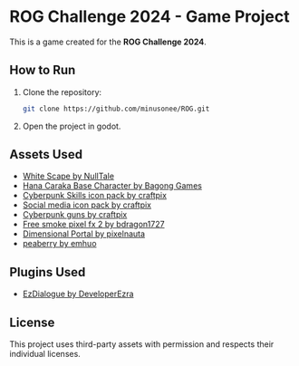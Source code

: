 # ROG Challenge 2024 - Game Project

This is a game created for the **ROG Challenge 2024**.

## How to Run

1. Clone the repository:
   ```bash
   git clone https://github.com/minusonee/ROG.git
   ```

2. Open the project in godot.

## Assets Used

- [White Scape by NullTale](https://nulltale.itch.io/white-scape?download)
- [Hana Caraka Base Character by Bagong Games](https://bagong-games.itch.io/hana-caraka-base-character?download)
- [Cyberpunk Skills icon pack by craftpix](https://free-game-assets.itch.io/free-skill-3232-icons-for-cyberpunk-game)
- [Social media icon pack by craftpix](https://free-game-assets.itch.io/free-social-media-icons-pixel-art)
- [Cyberpunk guns by craftpix](https://free-game-assets.itch.io/free-guns-for-cyberpunk-characters-pixel-art)
- [Free smoke pixel fx 2 by bdragon1727](https://bdragon1727.itch.io/free-smoke-fx-pixel-2?download)
- [Dimensional Portal by pixelnauta](https://pixelnauta.itch.io/pixel-dimensional-portal-32x32)
- [peaberry by emhuo](https://emhuo.itch.io/peaberry-pixel-font)


## Plugins Used

- [EzDialogue by DeveloperEzra](https://github.com/real-ezTheDev/GodotEzDialoguePlugin)

## License

This project uses third-party assets with permission and respects their individual licenses.

